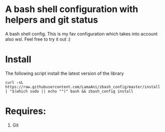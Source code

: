 # A bash shell configuration with helpers and git status

A bash shell config. This is my fav configuration which takes into account also wsl.
Feel free to try it out :)

# Install

The following script install the latest version of the library

```shell
curl -sL https://raw.githubusercontent.com/LamaAni/zbash_config/master/install | "$(which sudo || echo "")" bash && zbash_config install
```

# Requires:

1. Git
